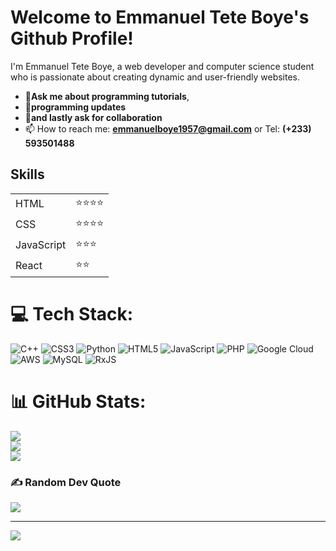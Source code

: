 

# Welcome to Emmanuel Tete Boye's Github Profile!

I'm Emmanuel Tete Boye, a web developer and computer science student who is passionate about creating dynamic and user-friendly websites.

- 💬**Ask me about programming tutorials**, 
- 💬**programming updates**
- 💬**and lastly ask for collaboration**
- 📫 How to reach me: **emmanuelboye1957@gmail.com** or Tel: **(+233) 593501488**

## Skills

<table>
  <tr>
    <td>HTML</td>
    <td>⭐⭐⭐⭐</td>
  </tr>
  <tr>
    <td>CSS</td>
    <td>⭐⭐⭐⭐</td>
  </tr>
  <tr>
    <td>JavaScript</td>
    <td>⭐⭐⭐</td>
  </tr>
  <tr>
    <td>React</td>
    <td>⭐⭐</td>
  </tr>
</table>


# 💻 Tech Stack:
![C++](https://img.shields.io/badge/c++-%2300599C.svg?style=for-the-badge&logo=c%2B%2B&logoColor=white) ![CSS3](https://img.shields.io/badge/css3-%231572B6.svg?style=for-the-badge&logo=css3&logoColor=white) ![Python](https://img.shields.io/badge/python-3670A0?style=for-the-badge&logo=python&logoColor=ffdd54) ![HTML5](https://img.shields.io/badge/html5-%23E34F26.svg?style=for-the-badge&logo=html5&logoColor=white) ![JavaScript](https://img.shields.io/badge/javascript-%23323330.svg?style=for-the-badge&logo=javascript&logoColor=%23F7DF1E) ![PHP](https://img.shields.io/badge/php-%23777BB4.svg?style=for-the-badge&logo=php&logoColor=white) ![Google Cloud](https://img.shields.io/badge/Google%20Cloud-%234285F4.svg?style=for-the-badge&logo=google-cloud&logoColor=white) ![AWS](https://img.shields.io/badge/AWS-%23FF9900.svg?style=for-the-badge&logo=amazon-aws&logoColor=white) ![MySQL](https://img.shields.io/badge/mysql-%2300f.svg?style=for-the-badge&logo=mysql&logoColor=white) ![RxJS](https://img.shields.io/badge/rxjs-%23B7178C.svg?style=for-the-badge&logo=reactivex&logoColor=white)
# 📊 GitHub Stats:
![](https://github-readme-stats.vercel.app/api?username=t-boye&theme=dark&hide_border=false&include_all_commits=false&count_private=false)<br/>
![](https://github-readme-streak-stats.herokuapp.com/?user=t-boye&theme=dark&hide_border=false)<br/>
![](https://github-readme-stats.vercel.app/api/top-langs/?username=t-boye&theme=dark&hide_border=false&include_all_commits=false&count_private=false&layout=compact)

### ✍️ Random Dev Quote
![](https://quotes-github-readme.vercel.app/api?type=horizontal&theme=radical)

---
[![](https://visitcount.itsvg.in/api?id=t-boye&icon=0&color=0)](https://visitcount.itsvg.in)

<!-- Proudly created with GPRM ( https://gprm.itsvg.in ) -->
